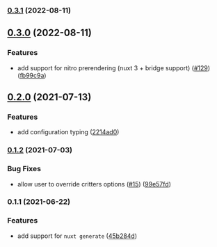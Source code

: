 ### [0.3.1](https://github.com/nuxt-modules/critters/compare/0.3.0...0.3.1) (2022-08-11)

## [0.3.0](https://github.com/nuxt-modules/critters/compare/0.2.0...0.3.0) (2022-08-11)

### Features

- add support for nitro prerendering (nuxt 3 + bridge support) ([#129](https://github.com/nuxt-modules/critters/issues/129)) ([fb99c9a](https://github.com/nuxt-modules/critters/commit/fb99c9a44eae057c7e9ab096ec83a3ec5d1a8650))

## [0.2.0](https://github.com/nuxt-modules/critters/compare/0.1.2...0.2.0) (2021-07-13)

### Features

- add configuration typing ([2214ad0](https://github.com/nuxt-modules/critters/commit/2214ad07ad3ca1c5ded157a68dda61c161d09817))

### [0.1.2](https://github.com/nuxt-modules/critters/compare/0.1.1...0.1.2) (2021-07-03)

### Bug Fixes

- allow user to override critters options ([#15](https://github.com/nuxt-modules/critters/issues/15)) ([99e57fd](https://github.com/nuxt-modules/critters/commit/99e57fd4448f1109eccdc6c45ef3e66dec24bc92))

### 0.1.1 (2021-06-22)

### Features

- add support for `nuxt generate` ([45b284d](https://github.com/nuxt-modules/critters/commit/45b284d5772842962c8d930687cfe94a81a1c96b))
